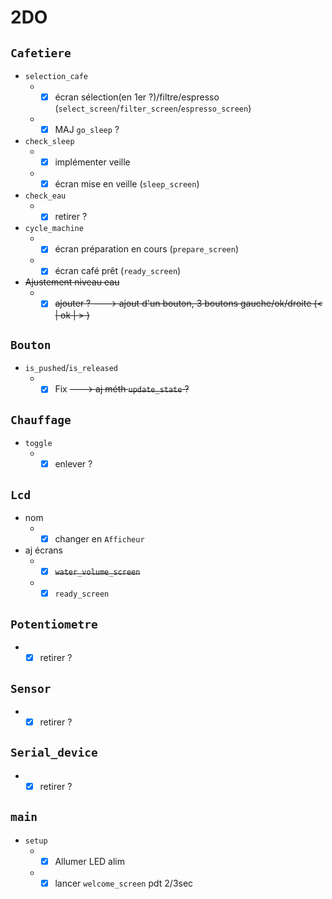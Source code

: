 # 2DO

## `Cafetiere`
* `selection_cafe`
	* - [x] écran sélection(en 1er ?)/filtre/espresso (`select_screen`/`filter_screen`/`espresso_screen`)
	* - [x] MAJ `go_sleep` ?
* `check_sleep`
	* - [x] implémenter veille
	* - [x] écran mise en veille (`sleep_screen`)
* `check_eau`
	* - [x] retirer ?
* `cycle_machine`
	* - [x] écran préparation en cours (`prepare_screen`)
	* - [x] écran café prêt (`ready_screen`)
* ~~Ajustement niveau eau~~
	* - [x] ~~ajouter ? ---> ajout d'un bouton, 3 boutons gauche/ok/droite (< | ok | > )~~
## `Bouton`
* `is_pushed`/`is_released`
    * - [x] Fix ~~---> aj méth `update_state` ?~~
## `Chauffage`
* `toggle`
    * - [x] enlever ?
## `Lcd`
* nom
    * - [x] changer en `Afficheur`
* aj écrans
    * - [x] ~~`water_volume_screen`~~
    * - [x] `ready_screen`
## `Potentiometre`
* - [x] retirer ?
## `Sensor`
* - [x] retirer ?
## `Serial_device`
* - [x] retirer ?

## `main`
* `setup`
    * - [x] Allumer LED alim
    * - [x] lancer `welcome_screen` pdt 2/3sec
